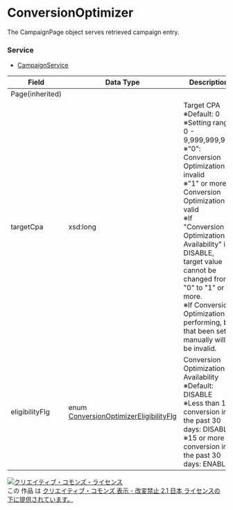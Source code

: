 # ConversionOptimizer
The CampaignPage object serves retrieved campaign entry.
### Service
+ [CampaignService](../services/CampaignService.md)

| Field | Data Type | Description | 
|---|---|---|
| Page(inherited)|||
| targetCpa| xsd:long| Target CPA<br>※Default: 0<br>※Setting range: 0 - 9,999,999,999<br>※"0": Conversion Optimization is invalid<br>※"1" or more: Conversion Optimization is valid<br>※If "Conversion Optimization Availability" is DISABLE, target value cannot be changed from "0" to "1" or more.<br>※If Conversion Optimization is performing, bid that been set manually will be invalid. |
| eligibilityFlg| enum <a href="./ConversionOptimizerEligibilityFlg.md">ConversionOptimizerEligibilityFlg</a>| Conversion Optimization Availability<br>※Default: DISABLE<br>※Less than 15 conversion in the past 30 days: DISABLE<br>※15 or more conversion in the past 30 days: ENABLE |
<a rel="license" href="http://creativecommons.org/licenses/by-nd/2.1/jp/"><img alt="クリエイティブ・コモンズ・ライセンス" style="border-width:0" src="https://i.creativecommons.org/l/by-nd/2.1/jp/88x31.png" /></a><br />この 作品 は <a rel="license" href="http://creativecommons.org/licenses/by-nd/2.1/jp/">クリエイティブ・コモンズ 表示 - 改変禁止 2.1 日本 ライセンスの下に提供されています。</a>
